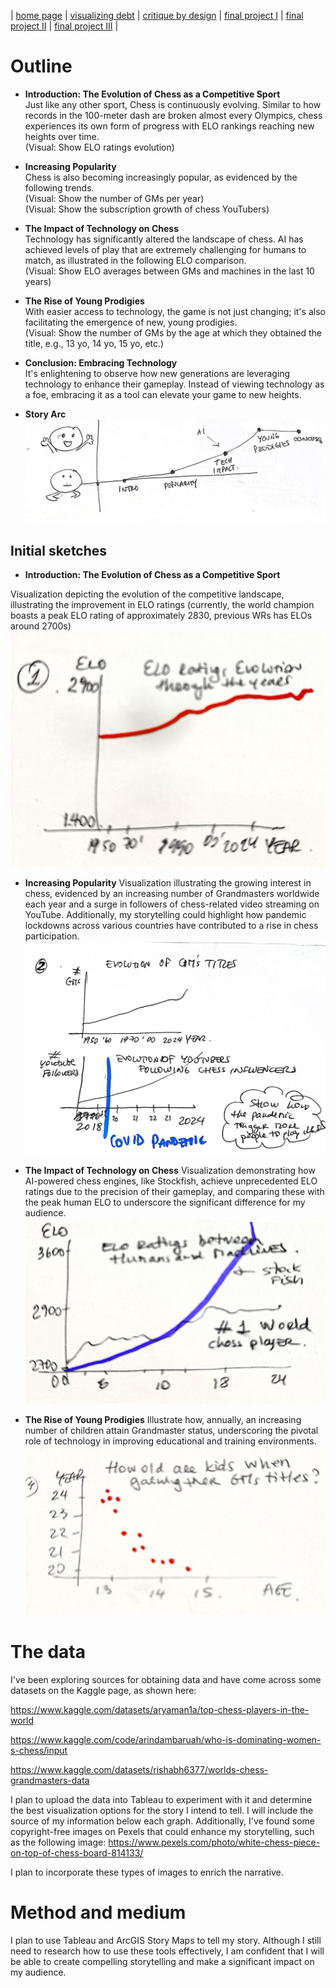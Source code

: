 | [home page](README) | [visualizing debt](visualizing-government-debt) | [critique by design](critique-by-design) | [final project I](final-project-part-one) | [final project II](final-project-part-two) | [final project III](final-project-part-three) |

# Outline
- **Introduction: The Evolution of Chess as a Competitive Sport**  
  Just like any other sport, Chess is continuously evolving. Similar to how records in the 100-meter dash are broken almost every Olympics, chess experiences its own form of progress with ELO rankings reaching new heights over time.  
  (Visual: Show ELO ratings evolution)

- **Increasing Popularity**  
  Chess is also becoming increasingly popular, as evidenced by the following trends.  
  (Visual: Show the number of GMs per year)  
  (Visual: Show the subscription growth of chess YouTubers)

- **The Impact of Technology on Chess**  
  Technology has significantly altered the landscape of chess. AI has achieved levels of play that are extremely challenging for humans to match, as illustrated in the following ELO comparison.  
  (Visual: Show ELO averages between GMs and machines in the last 10 years)

- **The Rise of Young Prodigies**  
  With easier access to technology, the game is not just changing; it's also facilitating the emergence of new, young prodigies.  
  (Visual: Show the number of GMs by the age at which they obtained the title, e.g., 13 yo, 14 yo, 15 yo, etc.)

- **Conclusion: Embracing Technology**  
  It's enlightening to observe how new generations are leveraging technology to enhance their gameplay. Instead of viewing technology as a foe, embracing it as a tool can elevate your game to new heights.

- **Story Arc**
![Story Arc](timeline.jpeg)


## Initial sketches

- **Introduction: The Evolution of Chess as a Competitive Sport**
  
Visualization depicting the evolution of the competitive landscape, illustrating the improvement in ELO ratings (currently, the world champion boasts a peak ELO rating of approximately 2830, previous WRs has ELOs around 2700s)
![competitive](competitive.jpeg)

- **Increasing Popularity**
Visualization illustrating the growing interest in chess, evidenced by an increasing number of Grandmasters worldwide each year and a surge in followers of chess-related video streaming on YouTube. Additionally, my storytelling could highlight how pandemic lockdowns across various countries have contributed to a rise in chess participation.
![popularity](popularity.jpeg)

- **The Impact of Technology on Chess**
Visualization demonstrating how AI-powered chess engines, like Stockfish, achieve unprecedented ELO ratings due to the precision of their gameplay, and comparing these with the peak human ELO to underscore the significant difference for my audience.
![ai](ai.jpeg)

- **The Rise of Young Prodigies**
Illustrate how, annually, an increasing number of children attain Grandmaster status, underscoring the pivotal role of technology in improving educational and training environments.
![age](age.jpeg)


# The data
I've been exploring sources for obtaining data and have come across some datasets on the Kaggle page, as shown here:

https://www.kaggle.com/datasets/aryaman1a/top-chess-players-in-the-world

https://www.kaggle.com/code/arindambaruah/who-is-dominating-women-s-chess/input

https://www.kaggle.com/datasets/rishabh6377/worlds-chess-grandmasters-data


I plan to upload the data into Tableau to experiment with it and determine the best visualization options for the story I intend to tell. I will include the source of my information below each graph. Additionally, I've found some copyright-free images on Pexels that could enhance my storytelling, such as the following image: 
https://www.pexels.com/photo/white-chess-piece-on-top-of-chess-board-814133/

I plan to incorporate these types of images to enrich the narrative.

# Method and medium
I plan to use Tableau and ArcGIS Story Maps to tell my story. Although I still need to research how to use these tools effectively, I am confident that I will be able to create compelling storytelling and make a significant impact on my audience.
